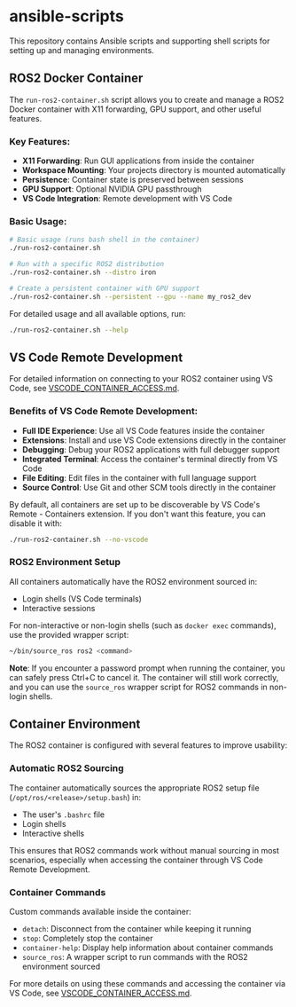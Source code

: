 # ansible-scripts

This repository contains Ansible scripts and supporting shell scripts for setting up and managing environments.

## ROS2 Docker Container

The `run-ros2-container.sh` script allows you to create and manage a ROS2 Docker container with X11 forwarding, GPU support, and other useful features.

### Key Features:

- **X11 Forwarding**: Run GUI applications from inside the container
- **Workspace Mounting**: Your projects directory is mounted automatically
- **Persistence**: Container state is preserved between sessions
- **GPU Support**: Optional NVIDIA GPU passthrough
- **VS Code Integration**: Remote development with VS Code

### Basic Usage:

```bash
# Basic usage (runs bash shell in the container)
./run-ros2-container.sh

# Run with a specific ROS2 distribution
./run-ros2-container.sh --distro iron

# Create a persistent container with GPU support
./run-ros2-container.sh --persistent --gpu --name my_ros2_dev
```

For detailed usage and all available options, run:
```bash
./run-ros2-container.sh --help
```

## VS Code Remote Development

For detailed information on connecting to your ROS2 container using VS Code, see [VSCODE_CONTAINER_ACCESS.md](VSCODE_CONTAINER_ACCESS.md).

### Benefits of VS Code Remote Development:

- **Full IDE Experience**: Use all VS Code features inside the container
- **Extensions**: Install and use VS Code extensions directly in the container
- **Debugging**: Debug your ROS2 applications with full debugger support
- **Integrated Terminal**: Access the container's terminal directly from VS Code
- **File Editing**: Edit files in the container with full language support
- **Source Control**: Use Git and other SCM tools directly in the container

By default, all containers are set up to be discoverable by VS Code's Remote - Containers extension. If you don't want this feature, you can disable it with:

```bash
./run-ros2-container.sh --no-vscode
```

### ROS2 Environment Setup

All containers automatically have the ROS2 environment sourced in:
- Login shells (VS Code terminals)
- Interactive sessions

For non-interactive or non-login shells (such as `docker exec` commands), use the provided wrapper script:
```bash
~/bin/source_ros ros2 <command>
```

**Note**: If you encounter a password prompt when running the container, you can safely press Ctrl+C to cancel it. The container will still work correctly, and you can use the `source_ros` wrapper script for ROS2 commands in non-login shells.

## Container Environment

The ROS2 container is configured with several features to improve usability:

### Automatic ROS2 Sourcing

The container automatically sources the appropriate ROS2 setup file (`/opt/ros/<release>/setup.bash`) in:
- The user's `.bashrc` file
- Login shells
- Interactive shells

This ensures that ROS2 commands work without manual sourcing in most scenarios, especially when accessing the container through VS Code Remote Development.

### Container Commands

Custom commands available inside the container:
- `detach`: Disconnect from the container while keeping it running
- `stop`: Completely stop the container
- `container-help`: Display help information about container commands
- `source_ros`: A wrapper script to run commands with the ROS2 environment sourced

For more details on using these commands and accessing the container via VS Code, see [VSCODE_CONTAINER_ACCESS.md](VSCODE_CONTAINER_ACCESS.md).
